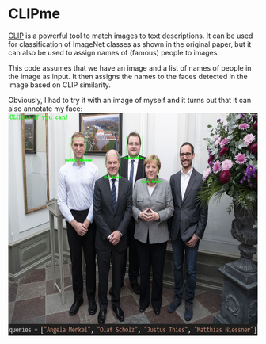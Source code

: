 # CLIPme

[CLIP](https://openai.com/blog/clip/) is a powerful tool to match images to text descriptions.
It can be used for classification of ImageNet classes as shown in the original paper, but it can also be used to assign names of (famous) people to images.

This code assumes that we have an image and a list of names of people in the image as input.
It then assigns the names to the faces detected in the image based on CLIP similarity.

Obviously, I had to try it with an image of myself and it turns out that it can also annotate my face:
<img src="samples/berlin_annotations.jpg" alt="Face Annotations" style="width:600px;height:450px;">
